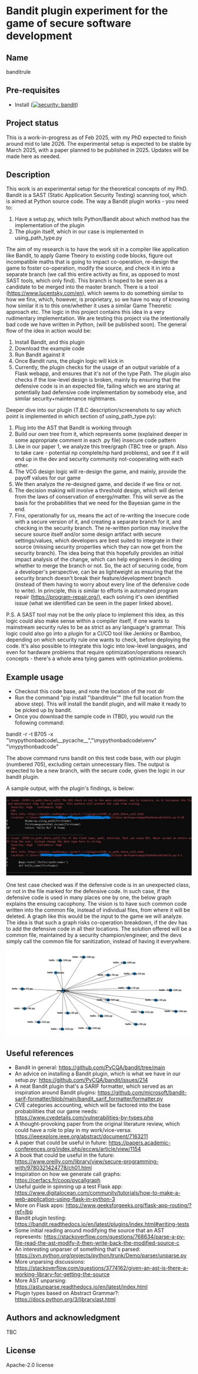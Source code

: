 # Bandit plugin experiment for the game of secure software development

## Name
banditrule 

## Pre-requisites
- Install ([![security: bandit](https://img.shields.io/badge/security-bandit-yellow.svg)](https://github.com/PyCQA/bandit))

## Project status
This is a work-in-progress as of Feb 2025, with my PhD expected to finish around mid to late 2026. The experimental setup is expected to be stable by March 2025, with a paper planned to be published in 2025. Updates will be made here as needed.

## Description
This work is an experimental setup for the theoretical concepts of my PhD. Bandit is a SAST (Static Application Security Testing) scanning tool, which is aimed at Python source code. The way a Bandit plugin works - you need to:
1. Have a setup.py, which tells Python/Bandit about which method has the implementation of the plugin
2. The plugin itself, which in our case is implemented in using_path_type.py

The aim of my research is to have the work sit in a compiler like application like Bandit, to apply Game Theory to existing code blocks, figure out incompatible maths that is going to impact co-operation, re-design the game to foster co-operation, modify the source, and check it in into a separate branch (we call this entire activity as finx, as opposed to most SAST tools, which only find). This branch is hoped to be seen as a candidate to be merged into the master branch. There is a tool (https://www.lucentsky.com/en), which seems to do something similar to how we finx, which, however, is proprietary, so we have no way of knowing how similar it is to this one/whether it uses a similar Game Theoretic approach etc. The logic in this project contains this idea in a very rudimentary implementation. We are testing this project via the intentionally bad code we have written in Python, (will be published soon). The general flow of the idea in action would be:

1. Install Bandit, and this plugin
2. Download the example code
3. Run Bandit against it
4. Once Bandit runs, the plugin logic will kick in
5. Currently, the plugin checks for the usage of an output variable of a Flask webapp, and ensures that it's not of the type Path. The plugin also checks if the low-level design is broken, mainly by ensuring that the defensive code is in an expected file, failing which we are staring at potentially bad defensive code implementation by somebody else, and similar security+maintenance nightmares.

Deeper dive into our plugin (T.B.C description/screenshots to say which point is implemented in which section of using_path_type.py):
1. Plug into the AST that Bandit is working through
2. Build our own tree from it, which represents some (explained deeper in some appropriate comment in each .py file) insecure code pattern
3. Like in our paper 1, we analyze this tree/graph (TBC tree or graph. Also to take care - potential np complete/np hard problems), and see if it will end up in the dev and security community not-cooperating with each other.
4. The VCG design logic will re-design the game, and mainly, provide the payoff values for our game
5. We then analyze the re-designed game, and decide if we finx or not.
6. The decision making will involve a threshold design, which will derive from the laws of conservation of energy/matter. This will serve as the basis for the probabilities that we need for the Bayesian game in the end.
7. Finx, operationally for us, means the act of re-writing the insecure code with a secure version of it, and creating a separate branch for it, and checking in the security branch. The re-written portion may involve the secure source itself and/or some design artifact with secure settings/values, which developers are best suited to integrate in their source (missing security properties which they can now get from the security branch). The idea being that this hopefully provides an initial impact analysis of the change, which can help engineers in deciding whether to merge the branch or not. So, the act of securing code, from a developer's perspective, can be as lightweight as ensuring that the security branch doesn't break their feature/development branch (instead of them having to worry about every line of the defensive code to write). In principle, this is similar to efforts in automated program repair (https://program-repair.org/), each solving it's own identified issue (what we identified can be seen in the paper linked above).

P.S. A SAST tool may not be the only place to implement this idea, as this logic could also make sense within a compiler itself, if one wants to mainstream security rules to be as strict as any language's grammar. This logic could also go into a plugin for a CI/CD tool like Jenkins or Bamboo, depending on which security rule one wants to check, before deploying the code. It's also possible to integrate this logic into low-level languages, and even for hardware problems that require optimization/operations research concepts - there's a whole area tying games with optimization problems.

## Example usage
- Checkout this code base, and note the location of the root dir
- Run the command "pip install "<your-workspace>\banditrule"" (the full location from the above step). This will install the bandit plugin, and will make it ready to be picked up by bandit.
- Once you download the sample code in (TBD), you would run the following command:

bandit -r -t B705 -x "<your-workspace>\mypythonbadcode\\\_\_pycache\_\_","<your-workspace>\mypythonbadcode\venv" "<your-workspace>\mypythonbadcode"

The above command runs bandit on this test code base, with our plugin (numbered 705), excluding certain unnecessary files. The output is expected to be a new branch, with the secure code, given the logic in our bandit plugin.

A sample output, with the plugin's findings, is below:

![plot](./images/Sample-output.JPG)

One test case checked was if the defensive code is in an unexpected class, or not in the file marked for the defensive code. In such case, if the defensive code is used in many places one by one, the below graph explains the ensuing cacophony. The vision is to have such common code written into the common file, instead of individual files, from where it will be deleted. A graph like this would be the input to the game we will analyze. The idea is that such a graph risks co-operation breakdown, if the dev has to add the defensive code in all their locations. The solution offered will be a common file, maintained by a security champion/engineer, and the devs simply call the common file for sanitization, instead of having it everywhere.

![plot](./images/RepetitionExample.png)

## Useful references
- Bandit in general: https://github.com/PyCQA/bandit/tree/main
- An advice on installing a Bandit plugin, which is what we have in our setup.py: https://github.com/PyCQA/bandit/issues/214
- A neat Bandit plugin that's a SARIF formatter, which served as an inspiration around Bandit plugins: https://github.com/microsoft/bandit-sarif-formatter/blob/main/bandit_sarif_formatter/formatter.py
- CVE categories accounting, which will be factored into the base probabilities that our game needs: https://www.cvedetails.com/vulnerabilities-by-types.php
- A thought-provoking paper from the original literature review, which could have a role to play in my work/vice-versa: https://ieeexplore.ieee.org/abstract/document/7163211
- A paper that could be useful in future: https://papers.academic-conferences.org/index.php/eccws/article/view/1154
- A book that could be useful in the future: https://www.oreilly.com/library/view/secure-programming-with/9780321424778/ch01.html
- Inspiration on how we generate call graphs: https://cerfacs.fr/coop/pycallgraph
- Useful guide in spinning up a test Flask app: https://www.digitalocean.com/community/tutorials/how-to-make-a-web-application-using-flask-in-python-3
- More on Flask apps: https://www.geeksforgeeks.org/flask-app-routing/?ref=lbp
- Bandit plugin testing: https://bandit.readthedocs.io/en/latest/plugins/index.html#writing-tests
- Some initial reading around modifying the source that an AST represents: https://stackoverflow.com/questions/768634/parse-a-py-file-read-the-ast-modify-it-then-write-back-the-modified-source-c
- An interesting unparser of something that's parsed: https://svn.python.org/projects/python/trunk/Demo/parser/unparse.py
- More unparsing discussions: https://stackoverflow.com/questions/3774162/given-an-ast-is-there-a-working-library-for-getting-the-source
- More AST unparsing: https://astunparse.readthedocs.io/en/latest/index.html
- Plugin types based on Abstract Grammar?: https://docs.python.org/3/library/ast.html

## Authors and acknowledgment
TBC

## License
Apache-2.0 license
